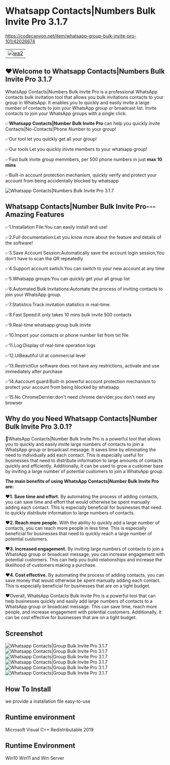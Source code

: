 # Whatsapp Contacts|Numbers Bulk Invite Pro 3.1.7
https://codecanyon.net/item/whatsapp-group-bulk-invite-pro-101/42026674
<table>
<tr>
  
   <td>
        <a href="https://api.whatsapp.com/send/?phone=13156299582" rel="nofollow">
     <img src="https://i.ibb.co/RHKvqBS/wa2.png" alt="wa2" border="0">
    </a>
   </td>
    
</tr>
</table>
<h2><strong>❤️Welcome to Whatsapp Contacts|Numbers Bulk Invite Pro 3.1.7</strong></h2>
<p>WhatsApp Contacts|Numbers Bulk Invite Pro is a professional WhatsApp contacts bulk invitation tool that allows 
you bulk invitations contacts to your group in WhatsApp. It enables you to quickly and easily invite a large number of 
contacts to join your WhatsApp group or broadcast list. Invite contacts to join your WhatsApp groups
 with a single click.</p>
<p>✅<strong>Whatsapp Contacts|Number Bulk Invite Pro</strong> can help you quickly invite Contacts|No-Contacts|Phone Number to your group!</p>
<p>✅Our tool let you quickly get all your group!</p>
<p>✅Our tools Let you quickly inivte members to your whatsapp group!</p>
<p>✅Fast bulk invite group memmbers, per 500 phone numbers in just <strong>max 10 mins</strong></p>
<p>✅Built-in account protection mechanism, quickly verify and protect your account from being accidentally blocked by whatsapp</p>


 
<img src="https://i.ibb.co/T0t1c66/des.png" alt="Whatsapp Contacts|Numbers Bulk Invite Pro 3.1.7" />

 
<h2><strong>Whatsapp Contacts|Number  Bulk Invite Pro--- Amazing Features</strong></h2>
 ✅1.Installation File:You can easily install and use!

✅2.Full documentation:Let you know more about the feature and details of the software!

✅3.Save Account Session:Automatically save the account login session,You don't have to scan the QR repeatedly

✅4.Support account swtich:You can switch to your new account at any time

✅5.Whatsapp groups:You can quickly get your all group list

✅6.Automated Bulk Invitations:Automate the process of inviting contacts to join your WhatsApp group.

✅7.Statistics:Track invitation statistics in real-time.

✅8.Fast Speed:It only takes 10 mins bulk invite 500 contacts

✅9.Real-time whatsapp group bulk inivte

✅10.Import your contacts or phone number list from txt file

✅11.Log:Display of real-time operation logs

✅12.UIBeautiful UI at commercial level

✅13.RestrictOur software does not have any restrictions, activate and use immediately after purchase

✅14.Aaccount guard:Built-in powerful account protection mechanism to protect your account from being blocked by whatsapp

✅15.No ChromeDervier:don't need chrome dervider,you don't need any browser

<h2><strong>Why do you Need Whatsapp Contacts|Number  Bulk Invite Pro 3.0.1?</strong></h2>
<p>🔸WhatsApp Contacts|Number  Bulk Invite Pro is a powerful tool that allows you to quickly and easily invite large numbers of
 contacts to join a WhatsApp group or broadcast message. It saves time by eliminating the need to individually add each contact.
 This is especially useful for businesses that need to distribute information to large amounts of contacts quickly and efficiently. 
 Additionally, it can be used to grow a customer base by inviting a large number of potential customers to join a WhatsApp group.</p>
<p><strong>The main benefits of using WhatsApp Contacts|Number  Bulk Invite Pro are:</strong></p>
<p><strong>❤️1. Save time and effort.</strong> By automating the process of adding contacts, you can save time and effort that would otherwise be 
spent manually adding each contact. This is especially beneficial for businesses that need to quickly distribute information to
 large numbers of contacts.</p>
<p><strong>❤️2. Reach more people.</strong> With the ability to quickly add a large number of contacts, you can reach more people in less time. 
This is especially beneficial for businesses that need to quickly reach a large number of potential customers.</p>
<p><strong>❤️3. Increased engagement.</strong> By inviting large numbers of contacts to join a WhatsApp group or broadcast message, 
you can increase engagement with potential customers. This can help you build relationships and increase the likelihood
 of customers making a purchase.</p>
<p><strong>❤️4. Cost effective.</strong> By automating the process of adding contacts, you can save money that would otherwise be spent manually adding each contact. 
This is especially beneficial for businesses that are on a tight budget.</p>
<p>❤️Overall, WhatsApp Contacts Bulk Invite Pro is a powerful tool that can help businesses quickly and easily add large
 numbers of contacts to a WhatsApp group or broadcast message. This can save time, reach more people, and increase 
 engagement with potential customers. Additionally, it can be cost effective for businesses that are on a tight budget.</p>
 

<h2><strong>Screenshot</strong></h2>
<img src="https://i.ibb.co/NVh0B3k/01.png" alt="Whatsapp Contacts|Group Bulk Invite Pro 3.1.7" border="0">
<img src="https://i.ibb.co/h9hCtdS/02.png" alt="Whatsapp Contacts|Group Bulk Invite Pro 3.1.7" border="0">
<img src="https://i.ibb.co/Q9bSmmW/03.png" alt="Whatsapp Contacts|Group Bulk Invite Pro 3.1.7" border="0">
<img src="https://i.ibb.co/zbQVytz/04.png" alt="Whatsapp Contacts|Group Bulk Invite Pro 3.1.7" border="0">
<img src="https://i.ibb.co/K975qjr/05.png" alt="Whatsapp Contacts|Group Bulk Invite Pro 3.1.7" border="0">
<img src="https://i.ibb.co/cvjDgyg/06.png" alt="Whatsapp Contacts|Group Bulk Invite Pro 3.1.7" border="0">


<h2><strong> How To Install</strong></h2>
<p>we provide a installation file  easy-to-use</p>

<h2><strong>Runtime environment</strong></h2>
<p>Microsoft Visual C++ Redistributable 2019</p>

 
<h2><strong>Runtime Environment</strong></h2>
<p>Win10 Win11 and Win Server<p>
 
 
 

 
 
